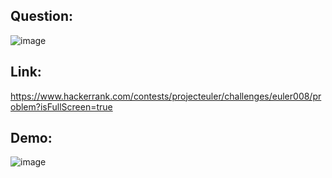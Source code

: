 ## Question:
![image](https://github.com/DaRkAnon1mous/Hackerrank_ProjectEuler/assets/86824571/cae986d6-272f-4599-93b1-1f98a1b988e0)


## Link:
https://www.hackerrank.com/contests/projecteuler/challenges/euler008/problem?isFullScreen=true


## Demo:
![image](https://github.com/DaRkAnon1mous/Hackerrank_ProjectEuler/assets/86824571/dc796757-d481-4cef-be7a-b4e1c017446e)
